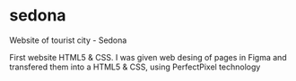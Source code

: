 # sedona

Website of tourist city - Sedona

First website HTML5 & CSS. I was given web desing of pages in Figma and transfered them into a HTML5 & CSS, using PerfectPixel technology
